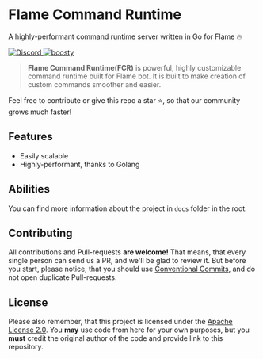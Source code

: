 # Flame Command Runtime
A highly-performant command runtime server written in Go for Flame 🔥

<p>
  <a href="https://discord.gg/7FUJPRCsw8">
    <img src="https://img.shields.io/discord/785088147721027585.svg?logo=discord&colorB=7289DA" alt="Discord">
  </a>

  <a href="https://boosty.to/flame_official">
    <img src="https://img.shields.io/badge/boosty-donate-orange.svg" alt="boosty">
  </a>
</p>

> **Flame Command Runtime(FCR)** is powerful, highly customizable command runtime built for Flame bot. It is built to make creation of custom commands smoother and easier.

Feel free to contribute or give this repo a star ⭐, so that our community grows much faster!

## Features 
* Easily scalable
* Highly-performant, thanks to Golang

## Abilities
You can find more information about the project in `docs` folder in the root.

## Contributing
All contributions and Pull-requests **are welcome!** That means, that every single person can send us a PR, and we'll be glad to review it.
But before you start, please notice, that you should use [Conventional Commits](https://conventionalcommits.org), and do not open duplicate Pull-requests.

## License
Please also remember, that this project is licensed under the [Apache License 2.0](https://github.com/Flame-Developers/command-runtime/blob/main/LICENSE). You **may** use code from here for your own purposes, but you **must** credit the original author of the code and provide link to this repository.